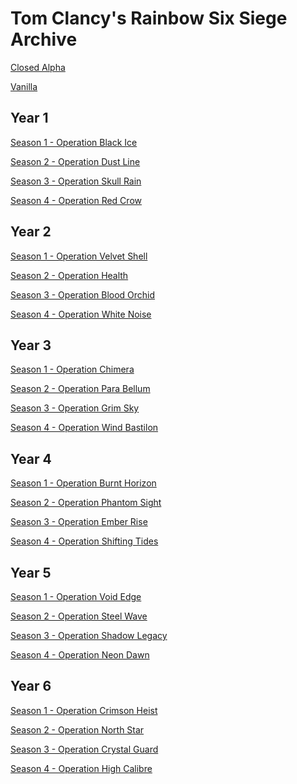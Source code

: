 # Tom Clancy's Rainbow Six Siege Archive

[Closed Alpha](https://github.com/Rainbow6Game/Tom-Clancy-s-Rainbow-Six-Siege/releases/tag/closedalpha)

[Vanilla](https://github.com/Rainbow6Game/Tom-Clancy-s-Rainbow-Six-Siege/releases/tag/y0s0)

## Year 1
[Season 1 - Operation Black Ice](https://github.com/Rainbow6Game/Tom-Clancy-s-Rainbow-Six-Siege/releases/tag/y1s1)

[Season 2 - Operation Dust Line](https://github.com/Rainbow6Game/Tom-Clancy-s-Rainbow-Six-Siege/releases/tag/y1s2)

[Season 3 - Operation Skull Rain](https://github.com/Rainbow6Game/Tom-Clancy-s-Rainbow-Six-Siege/releases/tag/y1s3)

[Season 4 - Operation Red Crow](https://github.com/Rainbow6Game/Tom-Clancy-s-Rainbow-Six-Siege/releases/tag/y1s4)

## Year 2
[Season 1 - Operation Velvet Shell](https://github.com/Rainbow6Game/Tom-Clancy-s-Rainbow-Six-Siege/releases/tag/y2s1)

[Season 2 - Operation Health](https://github.com/Rainbow6Game/Tom-Clancy-s-Rainbow-Six-Siege/releases/tag/y2s2)

[Season 3 - Operation Blood Orchid](https://github.com/Rainbow6Game/Tom-Clancy-s-Rainbow-Six-Siege/releases/tag/y2s3)

[Season 4 - Operation White Noise](https://github.com/Rainbow6Game/Tom-Clancy-s-Rainbow-Six-Siege/releases/tag/y2s4)


## Year 3

[Season 1 - Operation Chimera](https://github.com/Rainbow6Game/Tom-Clancy-s-Rainbow-Six-Siege/releases/tag/y3s1)

[Season 2 - Operation Para Bellum]()

[Season 3 - Operation Grim Sky]()

[Season 4 - Operation Wind Bastilon]()


## Year 4

[Season 1 - Operation Burnt Horizon]()

[Season 2 - Operation Phantom Sight]()

[Season 3 - Operation Ember Rise]()

[Season 4 - Operation Shifting Tides]()


## Year 5

[Season 1 - Operation Void Edge]()

[Season 2 - Operation Steel Wave]()

[Season 3 - Operation Shadow Legacy]()

[Season 4 - Operation Neon Dawn]()


## Year 6

[Season 1 - Operation Crimson Heist]()

[Season 2 - Operation North Star]()

[Season 3 - Operation Crystal Guard]()

[Season 4 - Operation High Calibre]()
